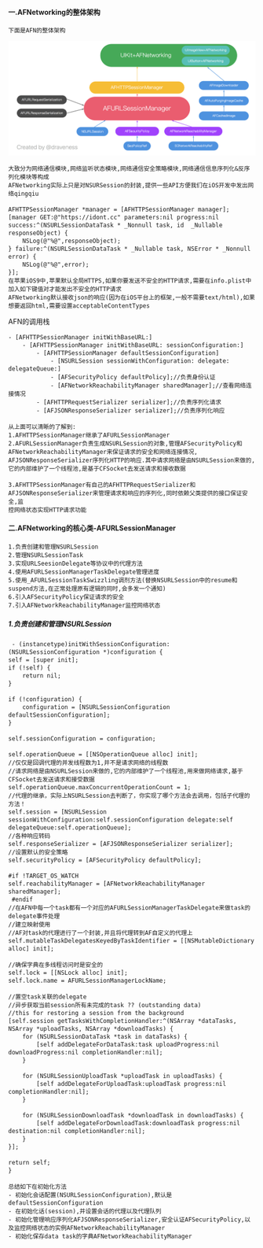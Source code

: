 #### 一.AFNetworking的整体架构
    下面是AFN的整体架构
![image](https://raw.githubusercontent.com/CathyLy/imageForSource/master/AFNetworking.png)
    
    大致分为网络通信模块,网络监听状态模块,网络通信安全策略模块,网络通信信息序列化&反序列化模块等构成
    AFNetworking实际上只是对NSURSession的封装,提供一些API方便我们在iOS开发中发出网络qingqiu
    
    AFHTTPSessionManager *manager = [AFHTTPSessionManager manager];
    [manager GET:@"https://idont.cc" parameters:nil progress:nil success:^(NSURLSessionDataTask * _Nonnull task, id  _Nullable responseObject) {
        NSLog(@"%@",responseObject);
    } failure:^(NSURLSessionDataTask * _Nullable task, NSError * _Nonnull error) {
        NSLog(@"%@",error);
    }];
    在苹果iOS9中,苹果默认全局HTTPS,如果你要发送不安全的HTTP请求,需要在info.plist中加入如下键值对才能发出不安全的HTTP请求
    AFNetworking默认接收json的响应(因为在iOS平台上的框架,一般不需要text/html),如果想要返回html,需要设置acceptableContentTypes

AFN的调用栈
    
    - [AFHTTPSessionManager initWithBaseURL:]
        - [AFHTTPSessionManager initWithBaseURL: sessionConfiguration:]
            - [AFHTTPSessionManager defaultSessionConfiguration]
                - [NSURLSession sessionWithConfiguration: delegate: delegateQueue:]
                - [AFSecurityPolicy defaultPolicy];//负责身份认证
                - [AFNetworkReachabilityManager sharedManager];//查看网络连接情况
            - [AFHTTPRequestSerializer serializer];//负责序列化请求
            - [AFJSONResponseSerializer serializer];//负责序列化响应

    从上面可以清晰的了解到:
    1.AFHTTPSessionManager继承了AFURLSessionManager
    2.AFURLSessionManager负责生成NSURLSession的对象,管理AFSecurityPolicy和AFNetworkReachabilityManager来保证请求的安全和网络连接情况,
    AFJSONResponseSerializer序列化HTTP的响应.其中请求网络是由NSURLSession来做的,它的内部维护了一个线程池,是基于CFSocket去发送请求和接收数据
    
    3.AFHTTPSessionManager有自己的AFHTTPRequestSerializer和AFJSONResponseSerializer来管理请求和响应的序列化,同时依赖父类提供的接口保证安全,监
    控网络状态实现HTTP请求功能
    
#### 二.AFNetworking的核心类-AFURLSessionManager
    1.负责创建和管理NSURLSession
    2.管理NSURLSessionTask
    3.实现URLSeesionDelegate等协议中的代理方法
    4.使用AFURLSessionManagerTaskDelegate管理进度
    5.使用_AFURLSessionTaskSwizzling调剂方法(替换NSURLSession中的resume和suspend方法,在正常处理原有逻辑的同时,会多发一个通知)
    6.引入AFSecurityPolicy保证请求的安全
    7.引入AFNetworkReachabilityManager监控网络状态
##### 1.负责创建和管理NSURLSession
     - (instancetype)initWithSessionConfiguration:(NSURLSessionConfiguration *)configuration {
    self = [super init];
    if (!self) {
        return nil;
    }

    if (!configuration) {
        configuration = [NSURLSessionConfiguration defaultSessionConfiguration];
    }

    self.sessionConfiguration = configuration;

    self.operationQueue = [[NSOperationQueue alloc] init];
    //仅仅是回调代理的并发线程数为1,并不是请求网络的线程数
    //请求网络是由NSURLSession来做的,它的内部维护了一个线程池,用来做网络请求,基于CFSocket去发送请求和接受数据
    self.operationQueue.maxConcurrentOperationCount = 1;
    //代理的继承，实际上NSURLSession去判断了，你实现了哪个方法会去调用，包括子代理的方法！
    self.session = [NSURLSession sessionWithConfiguration:self.sessionConfiguration delegate:self delegateQueue:self.operationQueue];
    //各种响应转码
    self.responseSerializer = [AFJSONResponseSerializer serializer];
    //设置默认的安全策略
    self.securityPolicy = [AFSecurityPolicy defaultPolicy];

    #if !TARGET_OS_WATCH
    self.reachabilityManager = [AFNetworkReachabilityManager sharedManager];
     #endif
    //在AFN中每一个task都有一个对应的AFURLSessionManagerTaskDelegate来做task的delegate事件处理
    //建立映射使用
    //AF对task的代理进行了一个封装,并且将代理转到AF自定义的代理上
    self.mutableTaskDelegatesKeyedByTaskIdentifier = [[NSMutableDictionary alloc] init];

    //确保字典在多线程访问时是安全的
    self.lock = [[NSLock alloc] init];
    self.lock.name = AFURLSessionManagerLockName;

    //置空task关联的delegate
    //异步获取当前session所有未完成的task ?? (outstanding data)
    //this for restoring a session from the background
    [self.session getTasksWithCompletionHandler:^(NSArray *dataTasks, NSArray *uploadTasks, NSArray *downloadTasks) {
        for (NSURLSessionDataTask *task in dataTasks) {
            [self addDelegateForDataTask:task uploadProgress:nil downloadProgress:nil completionHandler:nil];
        }

        for (NSURLSessionUploadTask *uploadTask in uploadTasks) {
            [self addDelegateForUploadTask:uploadTask progress:nil completionHandler:nil];
        }

        for (NSURLSessionDownloadTask *downloadTask in downloadTasks) {
            [self addDelegateForDownloadTask:downloadTask progress:nil destination:nil completionHandler:nil];
        }
    }];

    return self;
    }
    
    总结如下在初始化方法
    - 初始化会话配置(NSURLSessionConfiguration),默认是defaultSessionConfiguration
    - 在初始化话(session),并设置会话的代理以及代理队列
    - 初始化管理响应序列化AFJSONResponseSerializer,安全认证AFSecurityPolicy,以及监控网络状态的实例AFNetworkReachabilityManager
    - 初始化保存data task的字典AFNetworkReachabilityManager
                    
    